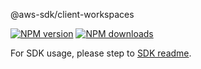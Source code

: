 @aws-sdk/client-workspaces

[![NPM version](https://img.shields.io/npm/v/@aws-sdk/client-workspaces/beta.svg)](https://www.npmjs.com/package/@aws-sdk/client-workspaces)
[![NPM downloads](https://img.shields.io/npm/dm/@aws-sdk/client-workspaces.svg)](https://www.npmjs.com/package/@aws-sdk/client-workspaces)

For SDK usage, please step to [SDK readme](https://github.com/aws/aws-sdk-js-v3).
